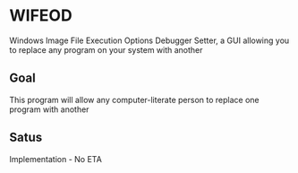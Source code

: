 # WIFEOD
Windows Image File Execution Options Debugger Setter, a GUI allowing you to replace any program on your system with another
## Goal
This program will allow any computer-literate person to replace one program with another
## Satus
Implementation - No ETA
